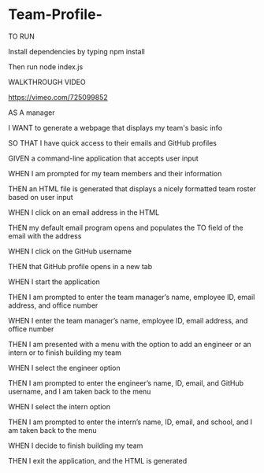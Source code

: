 # Team-Profile-
TO RUN

Install dependencies by typing npm install

Then run node index.js

WALKTHROUGH VIDEO

https://vimeo.com/725099852


AS A manager

I WANT to generate a webpage that displays my team's basic info

SO THAT I have quick access to their emails and GitHub profiles

GIVEN a command-line application that accepts user input

WHEN I am prompted for my team members and their information

THEN an HTML file is generated that displays a nicely formatted team roster based on user input

WHEN I click on an email address in the HTML

THEN my default email program opens and populates the TO field of the email with the address

WHEN I click on the GitHub username

THEN that GitHub profile opens in a new tab

WHEN I start the application

THEN I am prompted to enter the team manager’s name, employee ID, email address, and office number

WHEN I enter the team manager’s name, employee ID, email address, and office number

THEN I am presented with a menu with the option to add an engineer or an intern or to finish building my team

WHEN I select the engineer option

THEN I am prompted to enter the engineer’s name, ID, email, and GitHub username, and I am taken back to the menu

WHEN I select the intern option

THEN I am prompted to enter the intern’s name, ID, email, and school, and I am taken back to the menu

WHEN I decide to finish building my team

THEN I exit the application, and the HTML is generated
